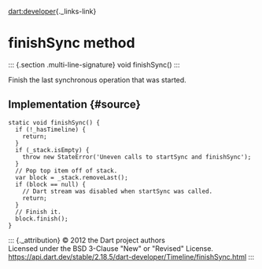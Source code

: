 [dart:developer](../../dart-developer/dart-developer-library){._links-link}

finishSync method
=================

::: {.section .multi-line-signature}
void finishSync()
:::

Finish the last synchronous operation that was started.

Implementation {#source}
--------------

``` {.language-dart data-language="dart"}
static void finishSync() {
  if (!_hasTimeline) {
    return;
  }
  if (_stack.isEmpty) {
    throw new StateError('Uneven calls to startSync and finishSync');
  }
  // Pop top item off of stack.
  var block = _stack.removeLast();
  if (block == null) {
    // Dart stream was disabled when startSync was called.
    return;
  }
  // Finish it.
  block.finish();
}
```

::: {._attribution}
© 2012 the Dart project authors\
Licensed under the BSD 3-Clause \"New\" or \"Revised\" License.\
<https://api.dart.dev/stable/2.18.5/dart-developer/Timeline/finishSync.html>
:::

